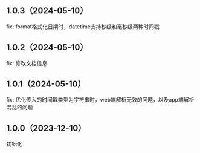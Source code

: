 ## 1.0.3（2024-05-10）
fix: format格式化日期时，datetime支持秒级和毫秒级两种时间戳
## 1.0.2（2024-05-10）
fix: 修改文档信息
## 1.0.1（2024-05-10）
fix: 优化传入的时间戳类型为字符串时，web端解析无效的问题，以及app端解析混乱的问题
## 1.0.0（2023-12-10）
初始化

